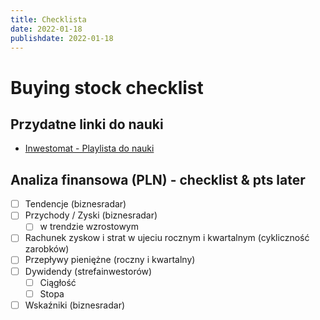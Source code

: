 ```yaml
---
title: Checklista
date: 2022-01-18
publishdate: 2022-01-18
---
```


# Buying stock checklist

## Przydatne linki do nauki

- [Inwestomat - Playlista do nauki](https://www.youtube.com/watch?v=gu8ZcHt6wLM&list=PLRBOV-q9LfvVGTepqvrapt63eH1wI5417)


## Analiza finansowa (PLN) - checklist & pts later

- [ ] Tendencje (biznesradar)
- [ ] Przychody / Zyski (biznesradar)
    - [ ] w trendzie wzrostowym
- [ ] Rachunek zyskow i strat w ujeciu rocznym i kwartalnym (cykliczność zarobków)
- [ ] Przepływy pieniężne (roczny i kwartalny)
- [ ] Dywidendy (strefainwestorów)
    - [ ] Ciągłość
    - [ ] Stopa
- [ ] Wskaźniki (biznesradar)
